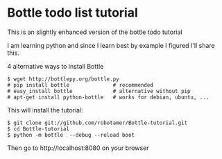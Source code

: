 
Bottle todo list tutorial
=========================

This is an slightly enhanced version of the bottle todo tutorial

I am learning python and since I learn best by example I figured I'll share this.


4 alternative ways to install Bottle

    $ wget http://bottlepy.org/bottle.py
    # pip install bottle              # recommended
    # easy_install bottle             # alternative without pip
    # apt-get install python-bottle   # works for debian, ubuntu, ...

This will install the tutorial:

    $ git clone git://github.com/robotamer/Bottle-tutorial.git
    $ cd Bottle-tutorial
    $ python -m bottle  --debug --reload boot

Then go to http://localhost:8080 on your browser
